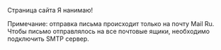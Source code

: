 Страница сайта Я нанимаю!

Примечание: отправка письма происходит только на почту Mail Ru. Чтобы письмо отправлялось на все почтовые ящики, необходимо подключить SMTP сервер.
